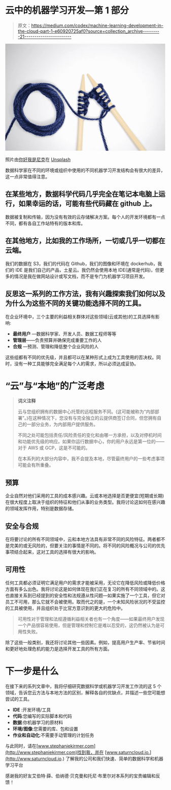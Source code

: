 # 云中的机器学习开发—第 1 部分

> 原文：<https://medium.com/codex/machine-learning-development-in-the-cloud-part-1-e60920725af0?source=collection_archive---------21----------------------->

![](img/81acc24b911743ee3ac6f0b298a99536.png)

照片由[你好我是尼克](https://unsplash.com/@helloimnik?utm_source=unsplash&utm_medium=referral&utm_content=creditCopyText)在 [Unsplash](https://unsplash.com/s/photos/knitting?utm_source=unsplash&utm_medium=referral&utm_content=creditCopyText)

数据科学家在不同的环境或组织中使用的不同机器学习开发结构会有很大的差异，这一点非常值得注意。

## 在某些地方，数据科学代码几乎完全在笔记本电脑上运行，如果幸运的话，可能有些代码藏在 github 上。

数据被复制和传输，因为没有有效的云存储解决方案。每个人的开发环境都有一点不同，都有各自工作站特有的版本和库。

## **在其他地方，比如我的工作场所，一切或几乎一切都在云端。**

我们的数据在 S3，我们的代码在 Github，我们的图像和环境在 dockerhub，我们的 IDE 是我们自己的产品，土星云。我仍然会使用本地 IDE(通常是代码)，但更多的情况是我在做网站设计或写文档，而不是专门为机器学习项目开发。

## 反思这一系列的工作方法，我有兴趣探索我们如何以及为什么为这些不同的关键功能选择不同的工具。

在企业环境中，三个主要的利益相关群体对这些领域(云或其他)的工具选择有影响:

*   **最终用户** —数据科学家、开发人员、数据工程师等等
*   **管理层**——负责预算并确保完成重要工作的人
*   **合规** —预测、管理和降低整个企业风险的人

这些组都有不同的优先级，并且都可以在某种形式上成为工具使用的否决权。同时，没有一种工具能够完全满足每个人的需求，所以必须达成妥协。

# “云”与“本地”的广泛考虑

> **词义注释**
> 
> 云与您组织拥有的数据中心托管的远程服务不同。(这可能被称为“内部部署”。)在这种情况下，您没有与完全独立的云提供商签订合同，但您拥有自己的一部分业务，为内部用户提供服务。
> 
> 不同之处可能包括责任/风险责任的变化和由哪一方承担，以及对停机时间和功能优先级的响应。如果你运行数据中心，你的用户永远是第一位的——对于 AWS 或 GCP，这是不可能的。
> 
> 在本系列的大部分内容中，我不会提及本地，尽管最终用户的一些考虑事项可能会有所重叠。

## **预算**

企业自然对他们采用的工具的成本感兴趣。云或本地选择是否更便宜(短期或长期)在很大程度上取决于组织的特征和他们从事的业务类型。我将讨论这如何在感兴趣的领域发挥作用，特别是数据存储。

## **安全与合规**

在将要讨论的所有不同领域中，云和本地方法具有非常不同的风险特征。两者都不是完美的或无风险的，但要关注的事情是不同的。将不同的风险概况与公司的优先事项结合起来，这对工具的选择有很大的影响。

## **可用性**

任何工具都必须证明它满足用户的需求才能被采用，无论它在降低风险或降低价格方面有多么出色。我将讨论这是如何体现在我们正在复习的所有不同领域中的。这也直接关系到已经提到的安全性和法规遵从性问题—如果实施了一个工具，但它对员工不可用，那么它就不会被使用。取而代之的是，一个未知风险状况的不受监控的工具被使用，并且组织处于比官方意识到的更大的危险中。

> 可用性对于管理和法规遵循利益相关者也有一个角度——如果最终用户发现一个产品很容易使用，但是管理和控制它是难以忍受的，这仍然被认为是可用性失败。

除了这些一般类别，我还将讨论其他一些因素。例如，提高用户生产率、节省时间和更好地处理危机的能力是选择开发工具的所有方面。

# 下一步是什么

在接下来的系列文章中，我将仔细研究数据科学或机器学习开发工作流的这 5 个领域，告诉您云方法与本地方法的区别，解释各自的优缺点，并描述一些您可能想尝试的工具。

*   **IDE** :开发环境/工具
*   **代码**:您编写的实际脚本和代码
*   **数据**:你机器学习的原材料
*   **环境/图像**:您需要的库、包和设置
*   **作业和自动化**:不需要手动管理的计划任务

与此同时，请在[www.stephaniekirmer.com](http://www.stephaniekirmer.com)找到我，并在 [www.saturncloud.io.](http://www.saturncloud.io.) 了解我的公司和我们快速、简单的数据科学和机器学习平台

感谢我的好友艾伯特·薛、伯纳德·贝克曼和托尼·布里尔对本系列的宝贵编辑和反馈！
